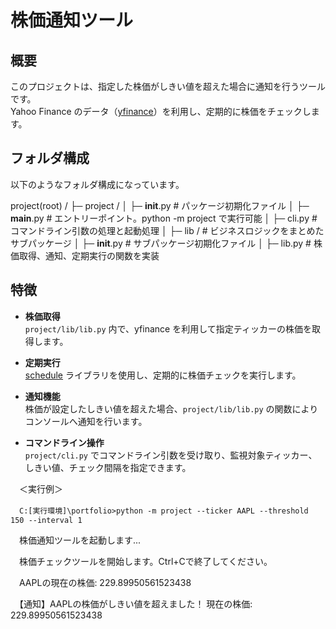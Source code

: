 # 株価通知ツール

## 概要
このプロジェクトは、指定した株価がしきい値を超えた場合に通知を行うツールです。  
Yahoo Finance のデータ（[yfinance](https://pypi.org/project/yfinance/)）を利用し、定期的に株価をチェックします。

## フォルダ構成
以下のようなフォルダ構成になっています。

project(root) /
 ├─ project /
 │   ├─ __init__.py    # パッケージ初期化ファイル
 │   ├─ __main__.py    # エントリーポイント。python -m project で実行可能
 │   ├─ cli.py         # コマンドライン引数の処理と起動処理
 │   ├─ lib /          # ビジネスロジックをまとめたサブパッケージ
 │      ├─ __init__.py # サブパッケージ初期化ファイル
 │      ├─ lib.py      # 株価取得、通知、定期実行の関数を実装

## 特徴
- **株価取得**  
  `project/lib/lib.py` 内で、yfinance を利用して指定ティッカーの株価を取得します。

- **定期実行**  
  [schedule](https://pypi.org/project/schedule/) ライブラリを使用し、定期的に株価チェックを実行します。

- **通知機能**  
  株価が設定したしきい値を超えた場合、`project/lib/lib.py` の関数によりコンソールへ通知を行います。

- **コマンドライン操作**  
  `project/cli.py` でコマンドライン引数を受け取り、監視対象ティッカー、しきい値、チェック間隔を指定できます。

　＜実行例＞

　`C:[実行環境]\portfolio>python -m project --ticker AAPL --threshold 150 --interval 1`

　株価通知ツールを起動します...

　株価チェックツールを開始します。Ctrl+Cで終了してください。

　AAPLの現在の株価: 229.89950561523438

　【通知】AAPLの株価がしきい値を超えました！ 現在の株価: 229.89950561523438